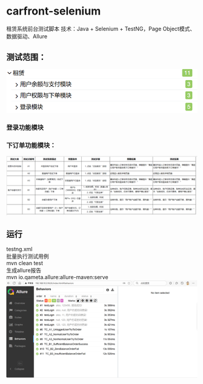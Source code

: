 # carfront-selenium
租赁系统前台测试脚本
技术：Java + Selenium + TestNG，Page Object模式、数据驱动、Allure  
## 测试范围：
![image](img/模块.png)  
### 登录功能模块  
### 下订单功能模块：  
![image](img/下单测试点.png)
## 运行
testng.xml  
批量执行测试用例  
mvn clean test  
生成allure报告  
mvn io.qameta.allure:allure-maven:serve  
![image](img/all-tests.png)
